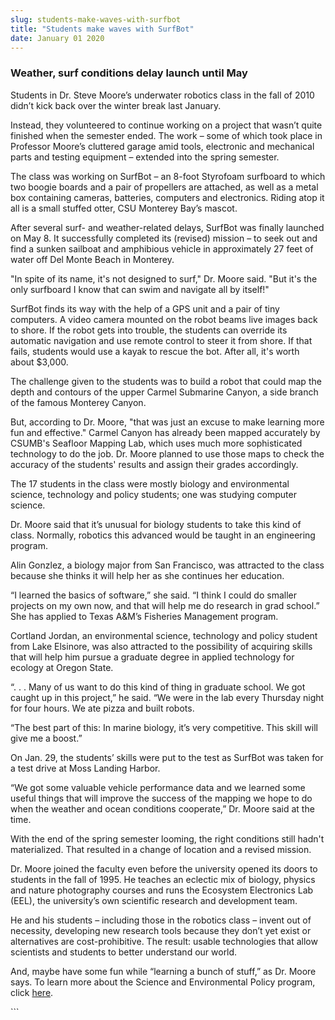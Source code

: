 ```yaml
---
slug: students-make-waves-with-surfbot
title: "Students make waves with SurfBot"
date: January 01 2020
---
```


 
<h3>Weather, surf conditions delay launch until May</h3>
<p>
  Students in Dr. Steve Moore’s underwater robotics class in the fall of 2010
  didn’t kick back over the winter break last January.
</p>
<p>
  Instead, they volunteered to continue working on a project that wasn’t quite
  finished when the semester ended. The work – some of which took place in
  Professor Moore’s cluttered garage amid tools, electronic and mechanical parts
  and testing equipment – extended into the spring semester.
</p>
<p>
  The class was working on SurfBot – an 8-foot Styrofoam surfboard to which two
  boogie boards and a pair of propellers are attached, as well as a metal box
  containing cameras, batteries, computers and electronics. Riding atop it all
  is a small stuffed otter, CSU Monterey Bay’s mascot.
</p>
<p>
  After several surf- and weather-related delays, SurfBot was finally launched
  on May 8. It successfully completed its (revised) mission – to seek out and
  find a sunken sailboat and amphibious vehicle in approximately 27 feet of
  water off Del Monte Beach in Monterey.
</p>
<p>
  "In spite of its name, it's not designed to surf," Dr. Moore said. "But it's
  the only surfboard I know that can swim and navigate all by itself!"
</p>
<p>
  SurfBot finds its way with the help of a GPS unit and a pair of tiny
  computers. A video camera mounted on the robot beams live images back to
  shore. If the robot gets into trouble, the students can override its automatic
  navigation and use remote control to steer it from shore. If that fails,
  students would use a kayak to rescue the bot. After all, it's worth about
  $3,000.
</p>
<p>
  The challenge given to the students was to build a robot that could map the
  depth and contours of the upper Carmel Submarine Canyon, a side branch of the
  famous Monterey Canyon.
</p>
<p>
  But, according to Dr. Moore, "that was just an excuse to make learning more
  fun and effective." Carmel Canyon has already been mapped accurately by
  CSUMB's Seafloor Mapping Lab, which uses much more sophisticated technology to
  do the job. Dr. Moore planned to use those maps to check the accuracy of the
  students' results and assign their grades accordingly.
</p>
<p>
  The 17 students in the class were mostly biology and environmental science,
  technology and policy students; one was studying computer science.
</p>
<p>
  Dr. Moore said that it’s unusual for biology students to take this kind of
  class. Normally, robotics this advanced would be taught in an engineering
  program.
</p>
<p>
  Alin Gonzlez, a biology major from San Francisco, was attracted to the class
  because she thinks it will help her as she continues her education.
</p>
<p>
  “I learned the basics of software,” she said. “I think I could do smaller
  projects on my own now, and that will help me do research in grad school.” She
  has applied to Texas A&amp;M’s Fisheries Management program.
</p>
<p>
  Cortland Jordan, an environmental science, technology and policy student from
  Lake Elsinore, was also attracted to the possibility of acquiring skills that
  will help him pursue a graduate degree in applied technology for ecology at
  Oregon State.
</p>
<p>
  “. . . Many of us want to do this kind of thing in graduate school. We got
  caught up in this project,” he said. “We were in the lab every Thursday night
  for four hours. We ate pizza and built robots.
</p>
<p>
  “The best part of this: In marine biology, it’s very competitive. This skill
  will give me a boost.”
</p>
<p>
  On Jan. 29, the students’ skills were put to the test as SurfBot was taken for
  a test drive at Moss Landing Harbor.
</p>
<p>
  “We got some valuable vehicle performance data and we learned some useful
  things that will improve the success of the mapping we hope to do when the
  weather and ocean conditions cooperate,” Dr. Moore said at the time.
</p>
<p>
  With the end of the spring semester looming, the right conditions still hadn't
  materialized. That resulted in a change of location and a revised mission.
</p>
<p>
  Dr. Moore joined the faculty even before the university opened its doors to
  students in the fall of 1995. He teaches an eclectic mix of biology, physics
  and nature photography courses and runs the Ecosystem Electronics Lab (EEL),
  the university’s own scientific research and development team.
</p>
<p>
  He and his students – including those in the robotics class – invent out of
  necessity, developing new research tools because they don’t yet exist or
  alternatives are cost-prohibitive. The result: usable technologies that allow
  scientists and students to better understand our world.
</p>
<p>
  And, maybe have some fun while “learning a bunch of stuff,” as Dr. Moore says.
  To learn more about the Science and Environmental Policy program, click
  <a href="https://sep.csumb.edu/sep/">here</a>.
</p>
```
